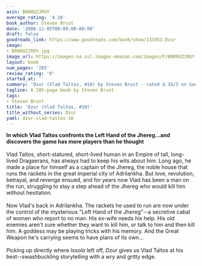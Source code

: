 ```yaml
---
asin: B000UZJRUY
average_rating: '4.16'
book_author: Steven Brust
date: '2006-11-05T00:00:00-08:00'
draft: false
goodreads_link: https://www.goodreads.com/book/show/133453.Dzur
image:
- B000UZJRUY.jpg
image_url: https://images-na.ssl-images-amazon.com/images/P/B000UZJRUY.01._SCLZZZZZZZ.jpg
layout: book
num_pages: '285'
review_rating: '0'
started_at: ''
summary: 'Dzur (Vlad Taltos, #10) by Steven Brust - rated 4.16/5 on Goodreads'
tagline: A 285-page book by Steven Brust
tags:
- Steven Brust
title: 'Dzur (Vlad Taltos, #10)'
title_without_series: Dzur
yaml: dzur-vlad-taltos-10
---
```


<div><b>In which Vlad Taltos confronts the Left Hand of the Jhereg...and discovers the game has more players than he thought</b><br /><br />Vlad Taltos, short-statured, short-lived human in an Empire of tall, long-lived Dragaerans, has always had to keep his wits about him. Long ago, he made a place for himself as a captain of the Jhereg, the noble house that runs the rackets in the great imperial city of Adrilankha. But love, revolution, betrayal, and revenge ensued, and for years now Vlad has been a man on the run, struggling to stay a step ahead of the Jhereg who would kill him without hesitation.<br /><br />Now Vlad's back in Adrilankha. The rackets he used to run are now under the control of the mysterious "Left Hand of the Jhereg"--a secretive cabal of women who report to no man. His ex-wife needs his help. His old enemies aren't sure whether they want to kill him, or talk to him and then kill him. A goddess may be playing tricks with his memory. And the Great Weapon he's carrying seems to have plans of its own...<br /><br />Picking up directly where <i>Issola</i> left off, <i>Dzur</i> gives us Vlad Taltos at his best--swashbuckling storytelling with a wry and gritty edge.<br /></div>